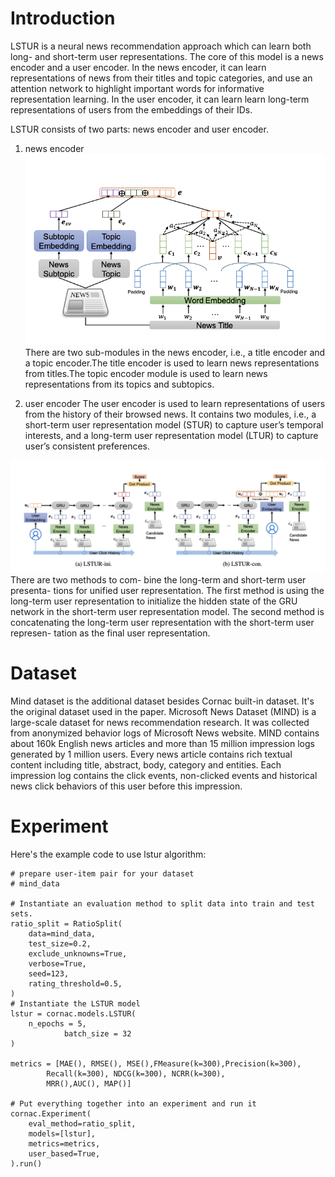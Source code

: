 # Introduction
LSTUR is a neural news recommendation approach which can learn both long- and short-term user representations. The core of this model is a news encoder and a user encoder. In the news encoder, it can learn representations of news from their titles and topic categories, and use an attention network to highlight important words for informative representation learning. In the user encoder, it can learn learn long-term representations of users from the embeddings of their IDs.

LSTUR consists of two parts: news encoder and user encoder.

1. news encoder
![image](uploads/c8d5b97b3e1321541b7295b7eb8cdef4/image.png)
There are two sub-modules in the news encoder, i.e., a title encoder and a topic encoder.The title encoder is used to learn news representations from titles.The topic encoder module is used to learn news representations from its topics and subtopics.

2. user encoder
The user encoder is used to learn representations of users from the history of their browsed news. It contains two modules, i.e., a short-term user representation model (STUR) to capture user’s temporal interests, and a long-term user representation model (LTUR) to capture user’s consistent preferences.

![image](uploads/5053bd28731cd5ea34ad6e164a80642b/image.png)
There are two methods to com- bine the long-term and short-term user presenta- tions for unified user representation. The first method is using the long-term user representation to initialize the hidden state of the GRU network in the short-term user representation model. The second method is concatenating the long-term user representation with the short-term user represen- tation as the final user representation.

# Dataset
Mind dataset is the additional dataset besides Cornac built-in dataset. It's the original dataset used in the paper. Microsoft News Dataset (MIND) is a large-scale dataset for news recommendation research. It was collected from anonymized behavior logs of Microsoft News website. MIND contains about 160k English news articles and more than 15 million impression logs generated by 1 million users. Every news article contains rich textual content including title, abstract, body, category and entities. Each impression log contains the click events, non-clicked events and historical news click behaviors of this user before this impression.

# Experiment
Here's the example code to use lstur algorithm:

	# prepare user-item pair for your dataset
	# mind_data 

	# Instantiate an evaluation method to split data into train and test sets.
	ratio_split = RatioSplit(
    	data=mind_data,
    	test_size=0.2,
    	exclude_unknowns=True,
    	verbose=True,
    	seed=123,
    	rating_threshold=0.5,
	)
	# Instantiate the LSTUR model
	lstur = cornac.models.LSTUR(
   		n_epochs = 5,
                batch_size = 32
	)

	metrics = [MAE(), RMSE(), MSE(),FMeasure(k=300),Precision(k=300),
           	Recall(k=300), NDCG(k=300), NCRR(k=300),
           	MRR(),AUC(), MAP()]

	# Put everything together into an experiment and run it
	cornac.Experiment(
    	eval_method=ratio_split,
    	models=[lstur],
    	metrics=metrics,
    	user_based=True,
	).run()

